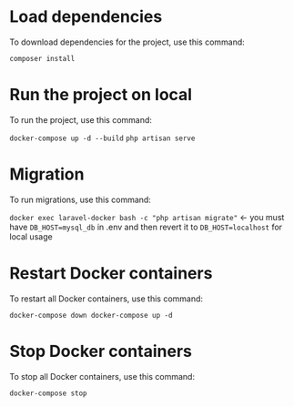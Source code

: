 # Load dependencies

To download dependencies for the project, use this command:

`composer install`


# Run the project on local

To run the project, use this command:

`docker-compose up -d --build`
`php artisan serve`


# Migration

To run migrations, use this command:

`docker exec laravel-docker bash -c "php artisan migrate"` <- you must have `DB_HOST=mysql_db` in .env and then revert it to `DB_HOST=localhost` for local usage

# Restart Docker containers

To restart all Docker containers, use this command:

`docker-compose down docker-compose up -d`


# Stop Docker containers

To stop all Docker containers, use this command:

`docker-compose stop`